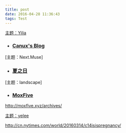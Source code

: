 ```yaml
---
title: post
date: 2016-04-28 11:36:43
tags: Test
---
```


[主题：Yilia](https://github.com/litten/hexo-theme-yilia)

- ### [Canux's Blog](http://crazy-canux.github.io/)

[主题：Next.Muse]

- ### [夏之日](http://blog.xiazhiri.com/)

[主题：landscape]

- ### [MoxFive](http://moxfive.xyz/)
http://moxfive.xyz/archives/

[主题：yelee](https://github.com/MOxFIVE/hexo-theme-yelee)

http://cn.nytimes.com/world/20160314/c14isispregnancy/
